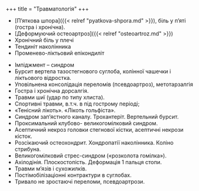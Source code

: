 +++
title = "Травматологія"
+++

- [П’яткова шпора]({{< relref "pyatkova-shpora.md" >}}), біль у п’яті (гостра і хронічна).
- [Деформуючий остеоартроз]({{< relref "osteoartroz.md" >}})
- Хронічний біль у плечі 
- Тендиніт наколінника
- Променево-ліктьовий епікондиліт
<!--more-->
- Імпіджмент – синдром
- Бурсит вертела тазостегнового суглоба, колінної чашечки і ліктьового відростка.
- Уповільнена консолідація переломів (псевдоартроз), метотарзалгія
- Гостра і хронічна дорсалгія.
- Травми шиї (удар по типу хлиста).
- Спортивні травми, в.т.ч. в під гострому періоді;
- «Тенісний лікоть». «Лікоть гольфіста».
- Синдром зап’ястного каналу. Трохантеріт. Вертельний бурсит. 
- Проксимальний клубово- великогомілковий синдром.
- Асептичний некроз головки стегнової кістки, асептичні некрози кісток.
- Розсікаючий остеохондрит. Хондропатії наколінника. Коліно стрибуна.
- Великогомілковий стрес-синдром («розколота гомілка»).
- Ахілодінія. Плоскостопість. Деформація 1 пальця стопи.
- Травми м’язів і сухожилків. 
- Постімобілізаціонні контрактури в суглобах.
- Тривало не зростаючі переломи, псевдоартрози.

